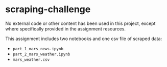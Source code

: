 # scraping-challenge

No external code or other content has been used in this project, except where specifically provided in the assignment resources.

This assignment includes two notebooks and one csv file of scraped data:

- `part_1_mars_news.ipynb`
- `part_2_mars_weather.ipynb`
- `mars_weather.csv`


